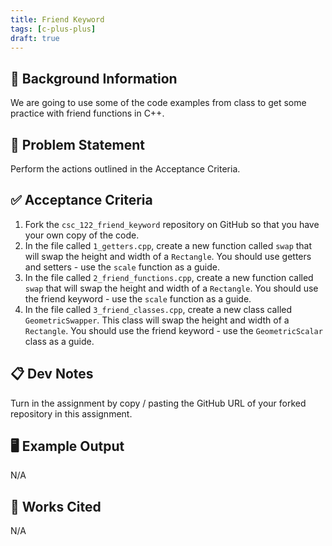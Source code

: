 ```yaml
---
title: Friend Keyword
tags: [c-plus-plus]
draft: true
---
```


## 🔖 Background Information

We are going to use some of the code examples from class to get some practice with friend functions in C++.

## 🎯 Problem Statement

Perform the actions outlined in the Acceptance Criteria.

## ✅ Acceptance Criteria

1. Fork the `csc_122_friend_keyword` repository on GitHub so that you have your own copy of the code.
2. In the file called `1_getters.cpp`, create a new function called `swap` that will swap the height and width of a `Rectangle`. You should use getters and setters - use the `scale` function as a guide.
3. In the file called `2_friend_functions.cpp`, create a new function called `swap` that will swap the height and width of a `Rectangle`. You should use the friend keyword - use the `scale` function as a guide.
4. In the file called `3_friend_classes.cpp`, create a new class called `GeometricSwapper`. This class will swap the height and width of a `Rectangle`. You should use the friend keyword - use the `GeometricScalar` class as a guide.

## 📋 Dev Notes

Turn in the assignment by copy / pasting the GitHub URL of your forked repository in this assignment.

## 🖥️ Example Output

N/A

## 📘 Works Cited

N/A
